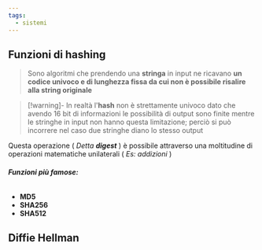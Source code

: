 ```yaml
---
tags:
  - sistemi
---
```

## **Funzioni di hashing**

> Sono algoritmi che prendendo una **stringa** in input ne ricavano **un codice univoco e di lunghezza fissa da cui non è possibile risalire alla string originale**

> [!warning]-
> In realtà l'**hash** non è strettamente univoco dato che avendo 16 bit di informazioni le possibilità di output sono finite mentre le stringhe in input non hanno questa limitazione; perciò si può incorrere nel caso due stringhe diano lo stesso output

Questa operazione ( *Detta **digest*** ) è possibile attraverso una moltitudine di operazioni matematiche unilaterali ( *Es: addizioni* )

###### **Funzioni più famose:**
- **MD5**
- **SHA256**
- **SHA512**


## **Diffie Hellman**